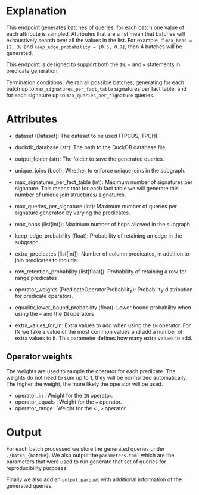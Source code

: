 # Explanation

This endpoint generates batches of queries, for each batch one value of each
attribute is sampled. Attributes that are a list mean that batches will
exhaustively search over all the values in the list. For example, if
`max_hops = [2, 3]` and `keep_edge_probability = [0.5, 0.7]`, then 4 batches
will be generated.

This endpoint is designed to support both the `IN`, `<` and `=` statements in
predicate generation.

Termination conditions: We ran all possible batches, generating for each batch
up to `max_signatures_per_fact_table` signatures per fact table, and for
each signature up to `max_queries_per_signature` queries.

# Attributes

- dataset (Dataset): The dataset to be used (TPCDS, TPCH).
- duckdb_database (str): The path to the DuckDB database file.
- output_folder (str): The folder to save the generated queries.

- unique_joins (bool): Whether to enforce unique joins in the subgraph.
- max_signatures_per_fact_table (int): Maximum number of signatures per
signature. This means that for each fact table we will generate this 
number of unique join structures/ signatures.
- max_queries_per_signature (int): Maximum number of queries per signature
generated by varying the predicates.
- max_hops (list[int]): Maximum number of hops allowed in the subgraph.
- keep_edge_probability (float): Probability of retaining an edge in the
subgraph.

- extra_predicates (list[int]): Number of column predicates, in addition to 
join predicates to include.
- row_retention_probability (list[float]): Probability of retaining a row
for range predicates
- operator_weights (PredicateOperatorProbability): Probability
distribution for predicate operators.
- equality_lower_bound_probability (float): Lower bound probability when
using the `=` and the `IN` operators
- extra_values_for_in: Extra values to add when using the `IN` operator. For
IN we take a value of the most common values and add a number of extra
values to it. This parameter defines how many extra values to add.


## Operator weights

The weights are used to sample the operator for each
predicate. The weights do not need to sum up to 1, they will be
normalized automatically. The higher the weight, the more likely the
operator will be used.
- operator_in : Weight for the `IN` operator.
- operator_equals : Weight for the `=` operator.
- operator_range : Weight for the `<` , `>` operator.

# Output


For each batch processed we store the generated queries under 
`./batch_{batch#}`. We also output the `parameters.toml` which are
the parameters that were used to run generate that set of queries for
reproducibility purposes. 

Finally we also add an `output.parquet` with additional information
of the generated queries.